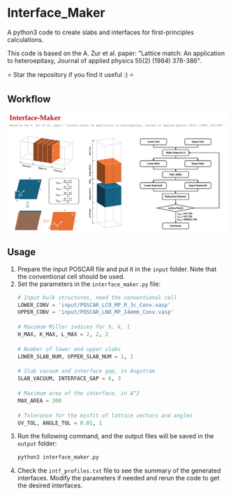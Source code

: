 # Interface_Maker
A python3 code to create slabs and interfaces for first-principles calculations. 

This code is based on the A. Zur et al. paper: "Lattice match: An application to heteroepitaxy, Journal of applied physics 55(2) (1984) 378-386".


⭐️ Star the repository if you find it useful :) ⭐️

## Workflow
![Workflow](res/image.png)

## Usage
1. Prepare the input POSCAR file and put it in the `input` folder. Note that the conventional cell should be used.
2. Set the parameters in the `interface_maker.py` file:
    ```python
    # Input bulk structures, need the conventional cell
    LOWER_CONV = 'input/POSCAR_LCO_MP_R_3c_Conv.vasp'
    UPPER_CONV = 'input/POSCAR_LNO_MP_I4mmm_Conv.vasp'

    # Maximum Miller indices for h, k, l
    H_MAX, K_MAX, L_MAX = 2, 2, 2

    # Number of lower and upper slabs
    LOWER_SLAB_NUM, UPPER_SLAB_NUM = 1, 1

    # Slab vacuum and interface gap, in Angstrom
    SLAB_VACUUM, INTERFACE_GAP = 6, 3

    # Maximum area of the interface, in A^2
    MAX_AREA = 300

    # Tolerance for the misfit of lattice vectors and angles
    UV_TOL, ANGLE_TOL = 0.01, 1
    ```
3. Run the following command, and the output files will be saved in the `output` folder:
    ```bash
    python3 interface_maker.py
    ```
4. Check the `intf_profiles.txt` file to see the summary of the generated interfaces. Modify the parameters if needed and rerun the code to get the desired interfaces.